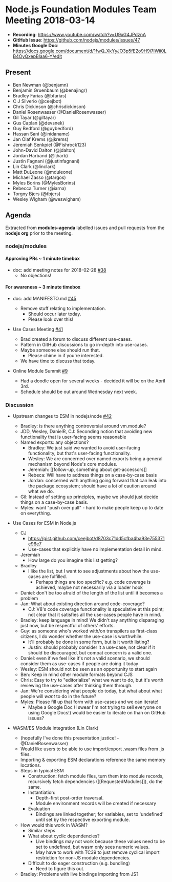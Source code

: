 # Node.js Foundation Modules Team Meeting 2018-03-14

* **Recording**: https://www.youtube.com/watch?v=U9xG4JPdznA  
* **GitHub Issue**: https://github.com/nodejs/modules/issues/47
* **Minutes Google Doc**: https://docs.google.com/document/d/1fwQ_XkYyJO3p5fE2o9H9i7iWii0LB4OyQxepBlaa6-Y/edit

## Present

- Ben Newman (@benjamn)
- Benjamin Gruenbaum (@benajingr)
- Bradley Farias (@bfarias)
- C J Silverio (@ceejbot)
- Chris Dickinson (@chrisdickinson)
- Daniel Rosenwasser (@DanielRosenwasser)
- Gil Tayar (@giltayar)
- Gus Caplan (@devsnek)
- Guy Bedford (@guybedford)
- Hassan Sani (@inidaname)
- Jan Olaf Krems (@jkrems)
- Jeremiah Senkpiel (@Fishrock123)
- John-David Dalton (@jdalton)
- Jordan Harband (@ljharb)
- Justin Fagnani (@justinfagnani)
- Lin Clark (@linclark)
- Matt DuLeone (@mduleone)
- Michael Zasso (@targos)
- Myles Borins (@MylesBorins)
- Rebecca Turner (@iarna)
- Torgny Bjers (@tbjers)
- Wesley Wigham (@weswigham)

## Agenda

Extracted from **modules-agenda** labelled issues and pull requests from the **nodejs org** prior to the meeting.


### nodejs/modules

#### Approving PRs ~ 1 minute timebox

* doc: add meeting notes for 2018-02-28 [#38](https://github.com/nodejs/modules/pull/38)
  * No objections!

#### For awareness ~ 3 minute timebox

* doc: add MANIFESTO.md [#45](https://github.com/nodejs/modules/pull/45)
  * Remove stuff relating to implementation.
    * Should occur later today.
    * Please look over this!

* Use Cases Meeting [#41](https://github.com/nodejs/modules/issues/41)
  * Brad created a forum to discuss different use-cases.
  * Pattern in GitHub discussions to go in-depth into use-cases.
  * Maybe someone else should run that.
    * Please chime in if you're interested.
  * We have time to discuss that today.

* Online Module Summit [#9](https://github.com/nodejs/modules/issues/9)
  * Had a doodle open for several weeks - decided it will be on the April 3rd.
  * Schedule should be out around Wednesday next week.

### Discussion

* Upstream changes to ESM in nodejs/node [#42](https://github.com/nodejs/modules/issues/42)
    * Bradley: is there anything controversial around vm.module?
    * JDD, Wesley, DanielR, CJ: Seconding notion that avoiding new functionality that is user-facing seems reasonable
    * Named exports: any objections?
      * Bradley: We just said we wanted to avoid user-facing functionality, but that's user-facing functionality.
      * Wesley: We are concerned over named exports being a general mechanism beyond Node's core modules.
      * Jeremiah: \[\[follow-up, something about get-accessors]]
      * Rebeca: Will have to address things on a case-by-case basis
      * Jordan: concerned with anything going forward that can leak into the package ecosystem; should have a lot of caution around what we do.
  * Gil: Instead of setting up principles, maybe we should just decide things on a case-by-case basis.
  * Myles: want "push over pull" - hard to make people keep up to date on everything.
 
* Use Cases for ESM in Node.js
  * CJ
    * https://gist.github.com/ceejbot/d8703c71dd5cfba4ba93e755371e96e7
    * Use-cases that explicitly have no implementation detail in mind.
  * Jeremiah
    * How large do you imagine this list getting?
  * Bradley
    * I like the list, but I want to see adjustments about how the use-cases are fulfilled.
      * Perhaps things are too specific? e.g. code coverage is achieved, maybe not necessarily via a loader hook
  * Daniel: don't be too afraid of the length of the list until it becomes a problem
  * Jan: What about existing direction around code-coverage?
    * CJ: V8's code coverage functionality is speculative at this point; not clear that it satisfies all the use-cases people have in mind.
  * Bradley: keep language in mind! We didn't say anything disparaging just now, but be respectful of others' efforts.
  * Guy: as someone who's worked with/on transpilers as first-class citizens, I do wonder whether the use-case is worthwhile.
    * It'll probably be done in some form, but is it worth listing?
    * Justin: should probably consider it a use-case, not clear if it should be discouraged, but compat concern is a valid one.
  * Daniel: even if we feel like it's not a valid scenario, we should consider them as use-cases if people are doing it today
  * Wesley: ESM should not be seen as an opportunity to start again
  * Ben: Keep in mind other module formats beyond CJS
  * Chris: Easy to try to "editorialize" what we want to do, but it's worth reviewing the use-cases after thinking them through.
  * Jan: We're considering what people do today, but what about what people will *want* to do in the future?
  * Myles: Please fill up that form with use-cases and we can iterate!
    * Maybe a Google Doc (I swear I'm not trying to sell everyone on using Google Docs!) would be easier to iterate on than on GitHub issues?

* WASM/ES Module integration (Lin Clark)
  * (hopefully I've done this presentation justice! - @DanielRosenwasser)
  * Would like users to be able to use import/export .wasm files from .js files.
  * Importing & exporting ESM declarations reference the same memory locations.
  * Steps in typical ESM
    * Construction: fetch module files, turn them into module records, recursively fetch dependencies (\[\[RequestedModules]]), do the same.
    * Instantiation:
      * Depth-first post-order traversal.
      * Module environment records will be created if necessary
    * Evaluation
      * Bindings are linked together; for variables, set to 'undefined' until set by the respective exporting module.
  * How would this work in WASM?
    * Similar steps
    * What about cyclic dependencies?
      * Live bindings may not work because these values need to be set to undefined, but wasm only sees numeric values.
      * May have to work with TC39 to just remove cyclical import restriction for non-JS module dependencies.
    * Difficult to do eager construction (e.g. bundling)
      * Need to figure this out.
  * Bradley: Problems with live bindings importing from JS?
 
